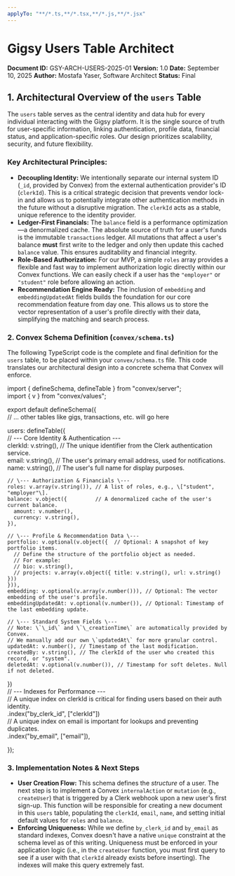 ```yaml
---
applyTo: "**/*.ts,**/*.tsx,**/*.js,**/*.jsx"
---
```


# Gigsy Users Table Architect

**Document ID:** GSY-ARCH-USERS-2025-01 **Version:** 1.0 **Date:** September 10, 2025 **Author:** Mostafa Yaser, Software Architect **Status:** Final

## **1\. Architectural Overview of the `users` Table**

The `users` table serves as the central identity and data hub for every individual interacting with the Gigsy platform. It is the single source of truth for user-specific information, linking authentication, profile data, financial status, and application-specific roles. Our design prioritizes scalability, security, and future flexibility.

### **Key Architectural Principles:**

* **Decoupling Identity:** We intentionally separate our internal system ID (`_id`, provided by Convex) from the external authentication provider's ID (`clerkId`). This is a critical strategic decision that prevents vendor lock-in and allows us to potentially integrate other authentication methods in the future without a disruptive migration. The `clerkId` acts as a stable, unique reference to the identity provider.  
* **Ledger-First Financials:** The `balance` field is a performance optimization—a denormalized cache. The absolute source of truth for a user's funds is the immutable `transactions` ledger. All mutations that affect a user's balance **must** first write to the ledger and only then update this cached `balance` value. This ensures auditability and financial integrity.  
* **Role-Based Authorization:** For our MVP, a simple `roles` array provides a flexible and fast way to implement authorization logic directly within our Convex functions. We can easily check if a user has the `"employer"` or `"student"` role before allowing an action.  
* **Recommendation Engine Ready:** The inclusion of `embedding` and `embeddingUpdatedAt` fields builds the foundation for our core recommendation feature from day one. This allows us to store the vector representation of a user's profile directly with their data, simplifying the matching and search process.

### **2\. Convex Schema Definition (`convex/schema.ts`)**

The following TypeScript code is the complete and final definition for the `users` table, to be placed within your `convex/schema.ts` file. This code translates our architectural design into a concrete schema that Convex will enforce.

import { defineSchema, defineTable } from "convex/server";  
import { v } from "convex/values";

export default defineSchema({  
  // ... other tables like gigs, transactions, etc. will go here

  users: defineTable({  
    // \--- Core Identity & Authentication \---  
    clerkId: v.string(), // The unique identifier from the Clerk authentication service.  
    email: v.string(),   // The user's primary email address, used for notifications.  
    name: v.string(),    // The user's full name for display purposes.

    // \--- Authorization & Financials \---  
    roles: v.array(v.string()), // A list of roles, e.g., \["student", "employer"\].  
    balance: v.object({         // A denormalized cache of the user's current balance.  
      amount: v.number(),  
      currency: v.string(),  
    }),

    // \--- Profile & Recommendation Data \---  
    portfolio: v.optional(v.object({  // Optional: A snapshot of key portfolio items.  
      // Define the structure of the portfolio object as needed.  
      // For example:  
      // bio: v.string(),  
      // projects: v.array(v.object({ title: v.string(), url: v.string() }))  
    })),  
    embedding: v.optional(v.array(v.number())), // Optional: The vector embedding of the user's profile.  
    embeddingUpdatedAt: v.optional(v.number()), // Optional: Timestamp of the last embedding update.

    // \--- Standard System Fields \---  
    // Note: \`\_id\` and \`\_creationTime\` are automatically provided by Convex.  
    // We manually add our own \`updatedAt\` for more granular control.  
    updatedAt: v.number(), // Timestamp of the last modification.  
    createdBy: v.string(), // The clerkId of the user who created this record, or "system".  
    deletedAt: v.optional(v.number()), // Timestamp for soft deletes. Null if not deleted.  
  })  
  // \--- Indexes for Performance \---  
  // A unique index on clerkId is critical for finding users based on their auth identity.  
  .index("by\_clerk\_id", \["clerkId"\])  
  // A unique index on email is important for lookups and preventing duplicates.  
  .index("by\_email", \["email"\]),

});

### **3\. Implementation Notes & Next Steps**

* **User Creation Flow:** This schema defines the *structure* of a user. The next step is to implement a Convex `internalAction` or `mutation` (e.g., `createUser`) that is triggered by a Clerk webhook upon a new user's first sign-up. This function will be responsible for creating a new document in this `users` table, populating the `clerkId`, `email`, `name`, and setting initial default values for `roles` and `balance`.  
* **Enforcing Uniqueness:** While we define `by_clerk_id` and `by_email` as standard indexes, Convex doesn't have a native `unique` constraint at the schema level as of this writing. Uniqueness must be enforced in your application logic (i.e., in the `createUser` function, you must first query to see if a user with that `clerkId` already exists before inserting). The indexes will make this query extremely fast.
